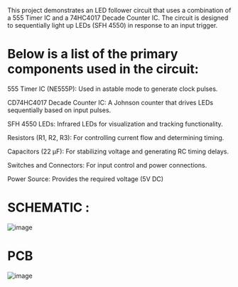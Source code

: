 This project demonstrates an LED follower circuit that uses a combination of a 555 Timer IC and a 74HC4017 Decade Counter IC. The circuit is designed to sequentially light up LEDs (SFH 4550) in response to an input trigger.

# Below is a list of the primary components used in the circuit:

555 Timer IC (NE555P): Used in astable mode to generate clock pulses.

CD74HC4017 Decade Counter IC: A Johnson counter that drives LEDs sequentially based on input pulses.

SFH 4550 LEDs: Infrared LEDs for visualization and tracking functionality.

Resistors (R1, R2, R3): For controlling current flow and determining timing.

Capacitors (22 µF): For stabilizing voltage and generating RC timing delays.

Switches and Connectors: For input control and power connections.

Power Source: Provides the required voltage (5V DC)

# SCHEMATIC :
![image](https://github.com/user-attachments/assets/00b2c136-a8fe-4f95-b93b-8264bfc7acc4)

# PCB 
![image](https://github.com/user-attachments/assets/1e4258aa-f20f-4140-8806-3c86daa69329)

